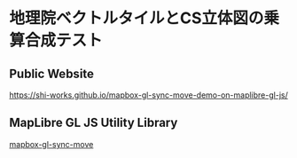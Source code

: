# 地理院ベクトルタイルとCS立体図の乗算合成テスト
## Public Website
https://shi-works.github.io/mapbox-gl-sync-move-demo-on-maplibre-gl-js/
## MapLibre GL JS Utility Library
[mapbox-gl-sync-move](https://github.com/mapbox/mapbox-gl-sync-move)
